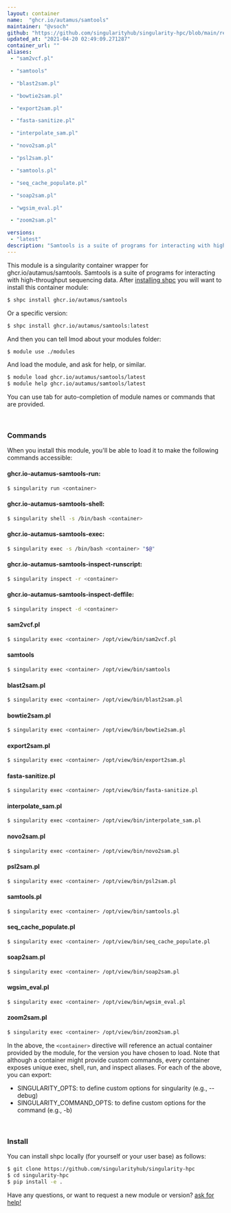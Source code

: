 ```yaml
---
layout: container
name:  "ghcr.io/autamus/samtools"
maintainer: "@vsoch"
github: "https://github.com/singularityhub/singularity-hpc/blob/main/registry/ghcr.io/autamus/samtools/container.yaml"
updated_at: "2021-04-20 02:49:09.271287"
container_url: ""
aliases:
 - "sam2vcf.pl"

 - "samtools"

 - "blast2sam.pl"

 - "bowtie2sam.pl"

 - "export2sam.pl"

 - "fasta-sanitize.pl"

 - "interpolate_sam.pl"

 - "novo2sam.pl"

 - "psl2sam.pl"

 - "samtools.pl"

 - "seq_cache_populate.pl"

 - "soap2sam.pl"

 - "wgsim_eval.pl"

 - "zoom2sam.pl"

versions:
 - "latest"
description: "Samtools is a suite of programs for interacting with high-throughput sequencing data."
---
```


This module is a singularity container wrapper for ghcr.io/autamus/samtools.
Samtools is a suite of programs for interacting with high-throughput sequencing data.
After [installing shpc](#install) you will want to install this container module:

```bash
$ shpc install ghcr.io/autamus/samtools
```

Or a specific version:

```bash
$ shpc install ghcr.io/autamus/samtools:latest
```

And then you can tell lmod about your modules folder:

```bash
$ module use ./modules
```

And load the module, and ask for help, or similar.

```bash
$ module load ghcr.io/autamus/samtools/latest
$ module help ghcr.io/autamus/samtools/latest
```

You can use tab for auto-completion of module names or commands that are provided.

<br>

### Commands

When you install this module, you'll be able to load it to make the following commands accessible:

#### ghcr.io-autamus-samtools-run:

```bash
$ singularity run <container>
```

#### ghcr.io-autamus-samtools-shell:

```bash
$ singularity shell -s /bin/bash <container>
```

#### ghcr.io-autamus-samtools-exec:

```bash
$ singularity exec -s /bin/bash <container> "$@"
```

#### ghcr.io-autamus-samtools-inspect-runscript:

```bash
$ singularity inspect -r <container>
```

#### ghcr.io-autamus-samtools-inspect-deffile:

```bash
$ singularity inspect -d <container>
```


#### sam2vcf.pl
       
```bash
$ singularity exec <container> /opt/view/bin/sam2vcf.pl
```


#### samtools
       
```bash
$ singularity exec <container> /opt/view/bin/samtools
```


#### blast2sam.pl
       
```bash
$ singularity exec <container> /opt/view/bin/blast2sam.pl
```


#### bowtie2sam.pl
       
```bash
$ singularity exec <container> /opt/view/bin/bowtie2sam.pl
```


#### export2sam.pl
       
```bash
$ singularity exec <container> /opt/view/bin/export2sam.pl
```


#### fasta-sanitize.pl
       
```bash
$ singularity exec <container> /opt/view/bin/fasta-sanitize.pl
```


#### interpolate_sam.pl
       
```bash
$ singularity exec <container> /opt/view/bin/interpolate_sam.pl
```


#### novo2sam.pl
       
```bash
$ singularity exec <container> /opt/view/bin/novo2sam.pl
```


#### psl2sam.pl
       
```bash
$ singularity exec <container> /opt/view/bin/psl2sam.pl
```


#### samtools.pl
       
```bash
$ singularity exec <container> /opt/view/bin/samtools.pl
```


#### seq_cache_populate.pl
       
```bash
$ singularity exec <container> /opt/view/bin/seq_cache_populate.pl
```


#### soap2sam.pl
       
```bash
$ singularity exec <container> /opt/view/bin/soap2sam.pl
```


#### wgsim_eval.pl
       
```bash
$ singularity exec <container> /opt/view/bin/wgsim_eval.pl
```


#### zoom2sam.pl
       
```bash
$ singularity exec <container> /opt/view/bin/zoom2sam.pl
```



In the above, the `<container>` directive will reference an actual container provided
by the module, for the version you have chosen to load. Note that although a container
might provide custom commands, every container exposes unique exec, shell, run, and
inspect aliases. For each of the above, you can export:

 - SINGULARITY_OPTS: to define custom options for singularity (e.g., --debug)
 - SINGULARITY_COMMAND_OPTS: to define custom options for the command (e.g., -b)

<br>
  
### Install

You can install shpc locally (for yourself or your user base) as follows:

```bash
$ git clone https://github.com/singularityhub/singularity-hpc
$ cd singularity-hpc
$ pip install -e .
```

Have any questions, or want to request a new module or version? [ask for help!](https://github.com/singularityhub/singularity-hpc/issues)